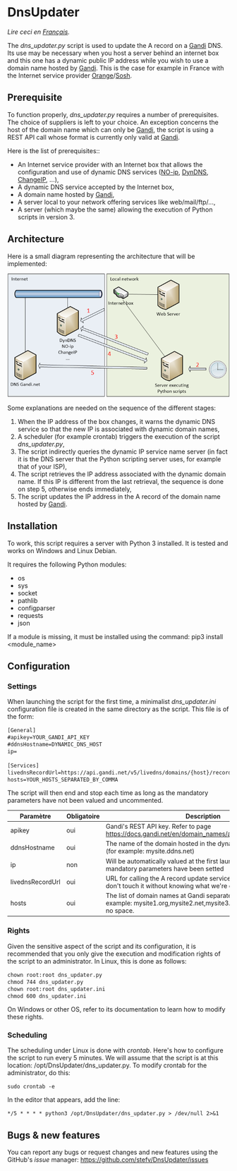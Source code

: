 # DnsUpdater

_Lire ceci en [Français](README.fr.md)._

The _dns_updater.py_ script is used to update the A record on a [Gandi](https://www.gandi.net) DNS. Its use may be necessary when you host a server behind an internet box and this one has a dynamic public IP address while you wish to use a domain name hosted by [Gandi](https://www.gandi.net). This is the case for example in France with the Internet service provider [Orange](https://www.orange.fr)/[Sosh](https://www.sosh.fr).

## Prerequisite

To function properly, _dns_updater.py_ requires a number of prerequisites. The choice of suppliers is left to your choice. An exception concerns the host of the domain name which can only be [Gandi](https://www.gandi.net), the script is using a REST API call whose format is currently only valid at [Gandi](https://www.gandi.net).

Here is the list of prerequisites::

- An Internet service provider with an Internet box that allows the configuration and use of dynamic DNS services ([NO-ip](https://www.noip.com/), [DynDNS](http://www.dyndns.fr/), [ChangeIP](https://www.changeip.com/), ...),
- A dynamic DNS service accepted by the Internet box,
- A domain name hosted by [Gandi](https://www.gandi.net),
- A server local to your network offering services like web/mail/ftp/...,
- A server (which maybe the same) allowing the execution of Python scripts in version 3.

## Architecture

Here is a small diagram representing the architecture that will be implemented:

![alt](images/architecture-en.png "Architecture diagram")

Some explanations are needed on the sequence of the different stages:

1. When the IP address of the box changes, it warns the dynamic DNS service so that the new IP is associated with dynamic domain names,
2. A scheduler (for example crontab) triggers the execution of the script _dns_updater.py_,
3. The script indirectly queries the dynamic IP service name server (in fact it is the DNS server that the Python scripting server uses, for example that of your ISP),
4. The script retrieves the IP address associated with the dynamic domain name. If this IP is different from the last retrieval, the sequence is done on step 5, otherwise ends immediately,
5. The script updates the IP address in the A record of the domain name hosted by [Gandi](https://www.gandi.net).

## Installation

To work, this script requires a server with Python 3 installed. It is tested and works on Windows and Linux Debian.

It requires the following Python modules:

- os
- sys
- socket
- pathlib
- configparser
- requests
- json

If a module is missing, it must be installed using the command: pip3 install <module_name>

## Configuration

### Settings

When launching the script for the first time, a minimalist _dns_updater.ini_ configuration file is created in the same directory as the script. This file is of the form:

```
[General]
#apikey=YOUR_GANDI_API_KEY
#ddnsHostname=DYNAMIC_DNS_HOST
ip=

[Services]
livednsRecordUrl=https://api.gandi.net/v5/livedns/domains/{host}/records/%%40/A
hosts=YOUR_HOSTS_SEPARATED_BY_COMMA
```

The script will then end and stop each time as long as the mandatory parameters have not been valued and uncommented.

| Paramètre        | Obligatoire | Description                                                                                                                         |
| ---------------- | ----------- | ----------------------------------------------------------------------------------------------------------------------------------- |
| apikey           | oui         | Gandi's REST API key. Refer to page https://docs.gandi.net/en/domain_names/advanced_users/api.html                                  |
| ddnsHostname     | oui         | The name of the domain hosted in the dynamic domain service (for example: mysite.ddns.net)                                          |
| ip               | non         | Will be automatically valued at the first launch when the mandatory parameters have been setted                                     |
| livednsRecordUrl | oui         | URL for calling the A record update service at Gandi. Normally we don't touch it without knowing what we're doing                   |
| hosts            | oui         | The list of domain names at Gandi separated by commas (for example: mysite1.org,mysite2.net,mysite3.com). There should be no space. |

### Rights

Given the sensitive aspect of the script and its configuration, it is recommended that you only give the execution and modification rights of the script to an administrator. In Linux, this is done as follows:

```
chown root:root dns_updater.py
chmod 744 dns_updater.py
chown root:root dns_updater.ini
chmod 600 dns_updater.ini
```

On Windows or other OS, refer to its documentation to learn how to modify these rights.

### Scheduling

The scheduling under Linux is done with _crontab_. Here's how to configure the script to run every 5 minutes. We will assume that the script is at this location: /opt/DnsUpdater/dns_updater.py. To modify crontab for the administrator, do this:

```
sudo crontab -e
```

In the editor that appears, add the line:

```
*/5 * * * * python3 /opt/DnsUpdater/dns_updater.py > /dev/null 2>&1
```

## Bugs & new features

You can report any bugs or request changes and new features using the GitHub's _issue_ manager: https://github.com/stefv/DnsUpdater/issues
